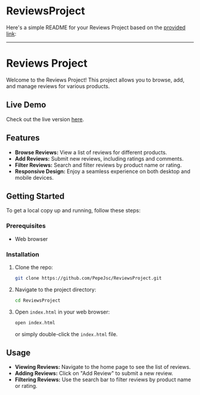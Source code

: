 # ReviewsProject
Here's a simple README for your Reviews Project based on the [provided link](https://pepejsc.github.io/ReviewsProject/):

---

# Reviews Project

Welcome to the Reviews Project! This project allows you to browse, add, and manage reviews for various products.

## Live Demo

Check out the live version [here](https://pepejsc.github.io/ReviewsProject/).

## Features

- **Browse Reviews:** View a list of reviews for different products.
- **Add Reviews:** Submit new reviews, including ratings and comments.
- **Filter Reviews:** Search and filter reviews by product name or rating.
- **Responsive Design:** Enjoy a seamless experience on both desktop and mobile devices.

## Getting Started

To get a local copy up and running, follow these steps:

### Prerequisites

- Web browser

### Installation

1. Clone the repo:
   ```bash
   git clone https://github.com/PepeJsc/ReviewsProject.git
   ```
2. Navigate to the project directory:
   ```bash
   cd ReviewsProject
   ```
3. Open `index.html` in your web browser:
   ```bash
   open index.html
   ```
   or simply double-click the `index.html` file.

## Usage

- **Viewing Reviews:** Navigate to the home page to see the list of reviews.
- **Adding Reviews:** Click on "Add Review" to submit a new review.
- **Filtering Reviews:** Use the search bar to filter reviews by product name or rating.
